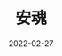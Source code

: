 ---
title: '安魂'
date: '2022-02-27'
price: '40.00'
theaters: ['中国电影资料馆艺术影院']
seat: ['12-7']
remark: ['首映礼']
---